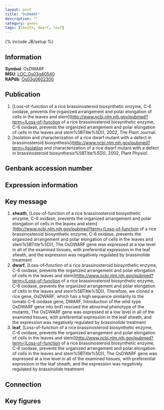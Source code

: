 ```yaml
---
layout: post
title: "OsDWARF"
description: ""
category: genes
tags: [sheath, dwarf, leaf]
---
```

{% include JB/setup %}

## Information
__Symbol__: OsDWARF  
__MSU__: [LOC_Os03g40540](http://rice.plantbiology.msu.edu/cgi-bin/ORF_infopage.cgi?orf=LOC_Os03g40540)  
__RAPdb__: [Os03g0602300](http://rapdb.dna.affrc.go.jp/viewer/gbrowse_details/irgsp1?name=Os03g0602300)  

## Publication
1. [Loss-of-function of a rice brassinosteroid biosynthetic enzyme, C-6 oxidase, prevents the organized arrangement and polar elongation of cells in the leaves and stem](http://www.ncbi.nlm.nih.gov/pubmed?term=(Loss-of-function of a rice brassinosteroid biosynthetic enzyme, C-6 oxidase, prevents the organized arrangement and polar elongation of cells in the leaves and stem%5BTitle%5D)), 2002, The Plant Journal.
2. [Isolation and characterization of a rice dwarf mutant with a defect in brassinosteroid biosynthesis](http://www.ncbi.nlm.nih.gov/pubmed?term=(Isolation and characterization of a rice dwarf mutant with a defect in brassinosteroid biosynthesis%5BTitle%5D)), 2002, Plant Physiol.

## Genbank accession number

## Expression information

## Key message
1. __sheath__, [Loss-of-function of a rice brassinosteroid biosynthetic enzyme, C-6 oxidase, prevents the organized arrangement and polar elongation of cells in the leaves and stem](http://www.ncbi.nlm.nih.gov/pubmed?term=(Loss-of-function of a rice brassinosteroid biosynthetic enzyme, C-6 oxidase, prevents the organized arrangement and polar elongation of cells in the leaves and stem%5BTitle%5D)),  The OsDWARF gene was expressed at a low level in all of the examined tissues, with preferential expression in the leaf sheath, and the expression was negatively regulated by brassinolide treatment
2. __dwarf__, [Loss-of-function of a rice brassinosteroid biosynthetic enzyme, C-6 oxidase, prevents the organized arrangement and polar elongation of cells in the leaves and stem](http://www.ncbi.nlm.nih.gov/pubmed?term=(Loss-of-function of a rice brassinosteroid biosynthetic enzyme, C-6 oxidase, prevents the organized arrangement and polar elongation of cells in the leaves and stem%5BTitle%5D)),  Therefore, we cloned a rice gene, OsDWARF, which has a high sequence similarity to the tomato C-6 oxidase gene, DWARF, Introduction of the wild-type OsDWARF gene into brd1 rescued the abnormal phenotype of the mutants, The OsDWARF gene was expressed at a low level in all of the examined tissues, with preferential expression in the leaf sheath, and the expression was negatively regulated by brassinolide treatment
3. __leaf__, [Loss-of-function of a rice brassinosteroid biosynthetic enzyme, C-6 oxidase, prevents the organized arrangement and polar elongation of cells in the leaves and stem](http://www.ncbi.nlm.nih.gov/pubmed?term=(Loss-of-function of a rice brassinosteroid biosynthetic enzyme, C-6 oxidase, prevents the organized arrangement and polar elongation of cells in the leaves and stem%5BTitle%5D)),  The OsDWARF gene was expressed at a low level in all of the examined tissues, with preferential expression in the leaf sheath, and the expression was negatively regulated by brassinolide treatment

## Connection

## Key figures


